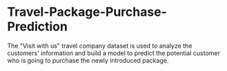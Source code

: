 # Travel-Package-Purchase-Prediction
The "Visit with us" travel company dataset is used to analyze the customers' information and build a model to predict the potential customer who is going to purchase the newly introduced package.
